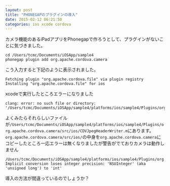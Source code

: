 ```yaml
---
layout: post
title: "PHONEGAPのプラグインの導入"
date: 2015-02-12 06:21:50
categories: ios xcode cordova
---
```

<p>カメラ機能のあるiPadアプリをPhonegapで作ろうとして、プラグインがないことに気づきました。</p>

<pre><code>cd /Users/tcmc/Documents/iOSApp/sample4
phonegap plugin add org.apache.cordova.camera
</code></pre>

<p>こう入力すると下記のように表示されました。</p>

<pre><code>Fetching plugin "org.apache.cordova.file" via plugin registry
Installing "org.apache.cordova.file" for ios
</code></pre>

<p>xcodeで実行したところエラーになりました</p>

<pre><code>clang: error: no such file or directory: 
'/Users/tcmc/Documents/iOSApp/sample4/platforms/ios/sample4/Plugins/org.apache.cordova.camera/CDVJpegHeaderWriter.m'
</code></pre>

<p>よくみたらそれらしいファイルが<code>/Users/tcmc/Documents/iOSApp/sample4/platforms/ios/sample4/Plugins/org.apache.cordova.camera/src/ios/CDVJpegHeaderWriter.m</code>にあります。<br>
<code>org.apache.cordova.camera/src/ios/</code>の中身を<code>org.apache.cordova.camera</code>にコピーしたところ一応エラーは無くなりましたが警告がでておりカメラは動作しません</p>

<pre><code>/Users/tcmc/Documents/iOSApp/sample4/platforms/ios/sample4/Plugins/org.apache.cordova.file/CDVLocalFilesystem.m:438:93: Implicit conversion loses integer precision: 'NSUInteger' (aka 'unsigned long') to 'int'
</code></pre>

<p>導入の方法が間違っているのでしょうか？</p>

